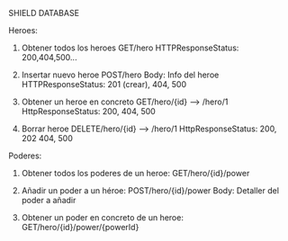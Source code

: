 SHIELD DATABASE

Heroes:
1. Obtener todos los heroes
	GET/hero
	HTTPResponseStatus: 200,404,500...
	
2. Insertar nuevo heroe
	POST/hero
	Body: Info del heroe
	HTTPResponseStatus: 201 (crear), 404, 500
	
3. Obtener un heroe en concreto
	GET/hero/{id} --> /hero/1
	HttpResponseStatus: 200, 404, 500
	
4. Borrar heroe
	DELETE/hero/{id} --> /hero/1
	HttpResponseStatus: 200, 202 404, 500



Poderes:
1. Obtener todos los poderes de un heroe:
	GET/hero/{id}/power
	
2. Añadir un poder a un héroe:
	POST/hero/{id}/power
	Body: Detaller del poder a añadir
	
3. Obtener un poder en concreto de un heroe:
	GET/hero/{id}/power/{powerId}